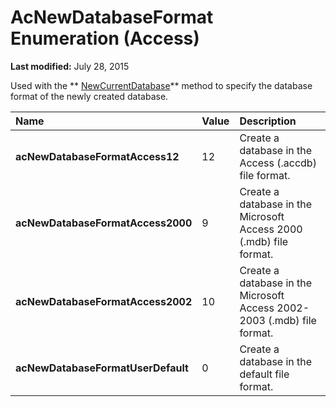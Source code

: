 
# AcNewDatabaseFormat Enumeration (Access)

 **Last modified:** July 28, 2015

Used with the  ** [NewCurrentDatabase](6934a77e-5fa0-7e43-e159-2ffc2a944dca.md)** method to specify the database format of the newly created database.


|**Name**|**Value**|**Description**|
|:-----|:-----|:-----|
| **acNewDatabaseFormatAccess12**|12|Create a database in the Access (.accdb) file format.|
| **acNewDatabaseFormatAccess2000**|9|Create a database in the Microsoft Access 2000 (.mdb) file format.|
| **acNewDatabaseFormatAccess2002**|10|Create a database in the Microsoft Access 2002-2003 (.mdb) file format.|
| **acNewDatabaseFormatUserDefault**|0|Create a database in the default file format.|
